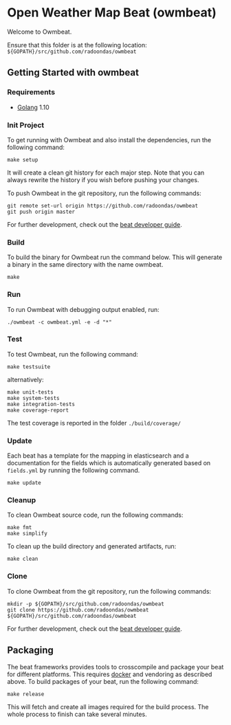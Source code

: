 # Open Weather Map Beat (owmbeat)

Welcome to Owmbeat.

Ensure that this folder is at the following location:
`${GOPATH}/src/github.com/radoondas/owmbeat`

## Getting Started with owmbeat

### Requirements

* [Golang](https://golang.org/dl/) 1.10

### Init Project
To get running with Owmbeat and also install the
dependencies, run the following command:

```
make setup
```

It will create a clean git history for each major step. Note that you can always rewrite the history if you wish before pushing your changes.

To push Owmbeat in the git repository, run the following commands:

```
git remote set-url origin https://github.com/radoondas/owmbeat
git push origin master
```

For further development, check out the [beat developer guide](https://www.elastic.co/guide/en/beats/libbeat/current/new-beat.html).

### Build

To build the binary for Owmbeat run the command below. This will generate a binary
in the same directory with the name owmbeat.

```
make
```


### Run

To run Owmbeat with debugging output enabled, run:

```
./owmbeat -c owmbeat.yml -e -d "*"
```


### Test

To test Owmbeat, run the following command:

```
make testsuite
```

alternatively:
```
make unit-tests
make system-tests
make integration-tests
make coverage-report
```

The test coverage is reported in the folder `./build/coverage/`

### Update

Each beat has a template for the mapping in elasticsearch and a documentation for the fields
which is automatically generated based on `fields.yml` by running the following command.

```
make update
```


### Cleanup

To clean  Owmbeat source code, run the following commands:

```
make fmt
make simplify
```

To clean up the build directory and generated artifacts, run:

```
make clean
```


### Clone

To clone Owmbeat from the git repository, run the following commands:

```
mkdir -p ${GOPATH}/src/github.com/radoondas/owmbeat
git clone https://github.com/radoondas/owmbeat ${GOPATH}/src/github.com/radoondas/owmbeat
```


For further development, check out the [beat developer guide](https://www.elastic.co/guide/en/beats/libbeat/current/new-beat.html).


## Packaging

The beat frameworks provides tools to crosscompile and package your beat for different platforms. This requires [docker](https://www.docker.com/) and vendoring as described above. To build packages of your beat, run the following command:

```
make release
```

This will fetch and create all images required for the build process. The whole process to finish can take several minutes.
